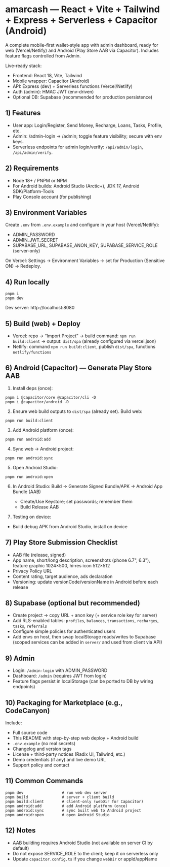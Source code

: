 # amarcash — React + Vite + Tailwind + Express + Serverless + Capacitor (Android)

A complete mobile-first wallet-style app with admin dashboard, ready for web (Vercel/Netlify) and Android (Play Store AAB via Capacitor). Includes feature flags controlled from Admin.

Live-ready stack:

- Frontend: React 18, Vite, Tailwind
- Mobile wrapper: Capacitor (Android)
- API: Express (dev) + Serverless functions (Vercel/Netlify)
- Auth (admin): HMAC JWT (env-driven)
- Optional DB: Supabase (recommended for production persistence)

## 1) Features

- User app: Login/Register, Send Money, Recharge, Loans, Tasks, Profile, etc.
- Admin: /admin-login → /admin; toggle feature visibility; secure with env keys.
- Serverless endpoints for admin login/verify: `/api/admin/login`, `/api/admin/verify`.

## 2) Requirements

- Node 18+ / PNPM or NPM
- For Android builds: Android Studio (Arctic+), JDK 17, Android SDK/Platform-Tools
- Play Console account (for publishing)

## 3) Environment Variables

Create `.env` from `.env.example` and configure in your host (Vercel/Netlify):

- ADMIN_PASSWORD
- ADMIN_JWT_SECRET
- SUPABASE_URL, SUPABASE_ANON_KEY, SUPABASE_SERVICE_ROLE (server-only)

On Vercel: Settings → Environment Variables → set for Production (Sensitive ON) → Redeploy.

## 4) Run locally

```
pnpm i
pnpm dev
```

Dev server: http://localhost:8080

## 5) Build (web) + Deploy

- Vercel: repo → “Import Project” → build command: `npm run build:client` → output: `dist/spa` (already configured via vercel.json)
- Netlify: command `npm run build:client`, publish `dist/spa`, functions `netlify/functions`

## 6) Android (Capacitor) — Generate Play Store AAB

1. Install deps (once):

```
pnpm i @capacitor/core @capacitor/cli -D
pnpm i @capacitor/android -D
```

2. Ensure web build outputs to `dist/spa` (already set). Build web:

```
pnpm run build:client
```

3. Add Android platform (once):

```
pnpm run android:add
```

4. Sync web -> Android project:

```
pnpm run android:sync
```

5. Open Android Studio:

```
pnpm run android:open
```

6. In Android Studio: Build → Generate Signed Bundle/APK → Android App Bundle (AAB)
   - Create/Use Keystore; set passwords; remember them
   - Build Release AAB

7. Testing on device:

- Build debug APK from Android Studio, install on device

## 7) Play Store Submission Checklist

- AAB file (release, signed)
- App name, short/long description, screenshots (phone 6.7", 6.3"), feature graphic 1024×500, hi‑res icon 512×512
- Privacy Policy URL
- Content rating, target audience, ads declaration
- Versioning: update versionCode/versionName in Android before each release

## 8) Supabase (optional but recommended)

- Create project → copy URL + anon key (+ service role key for server)
- Add RLS-enabled tables: `profiles`, `balances`, `transactions`, `recharges`, `tasks`, `referrals`
- Configure simple policies for authenticated users
- Add envs on host, then swap localStorage reads/writes to Supabase (scoped services can be added in `server/` and used from client via API)

## 9) Admin

- Login: `/admin-login` with ADMIN_PASSWORD
- Dashboard: `/admin` (requires JWT from login)
- Feature flags persist in localStorage (can be ported to DB by wiring endpoints)

## 10) Packaging for Marketplace (e.g., CodeCanyon)

Include:

- Full source code
- This README with step-by-step web deploy + Android build
- `.env.example` (no real secrets)
- Changelog and version tags
- License + third-party notices (Radix UI, Tailwind, etc.)
- Demo credentials (if any) and live demo URL
- Support policy and contact

## 11) Common Commands

```
pnpm dev                 # run web dev server
pnpm build               # server + client build
pnpm build:client        # client-only (webDir for Capacitor)
pnpm android:add         # add Android platform (once)
pnpm android:sync        # sync built web to Android project
pnpm android:open        # open Android Studio
```

## 12) Notes

- AAB building requires Android Studio (not available on server CI by default)
- Do not expose SERVICE_ROLE to the client; keep it on serverless only
- Update `capacitor.config.ts` if you change `webDir` or appId/appName
